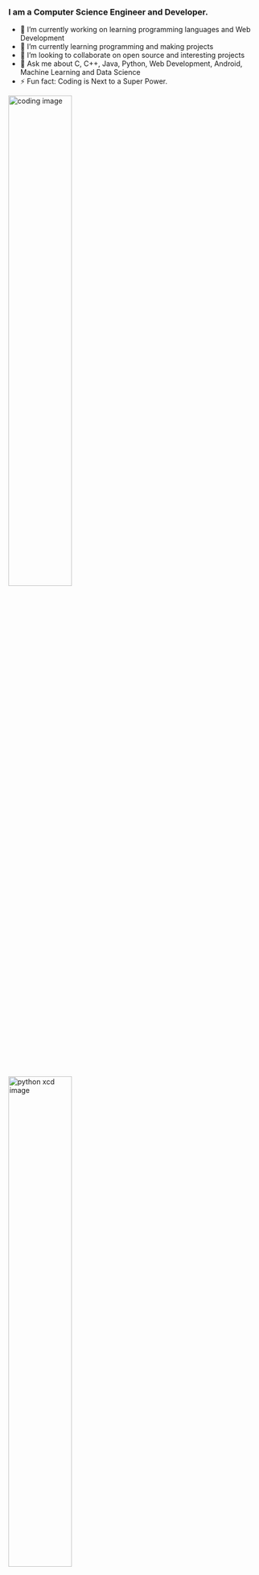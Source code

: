 ### I am a Computer Science Engineer and Developer.

- 🔭 I’m currently working on learning programming languages and Web Development
- 🌱 I’m currently learning programming and making projects
- 👯 I’m looking to collaborate on open source and interesting projects
- 💬 Ask me about C, C++, Java, Python, Web Development, Android, Machine Learning and Data Science
- ⚡ Fun fact: Coding is Next to a Super Power.
<img src="" height="50%" width="50%" alt="coding image">

<img src="" height="50%" width="50%" alt="python xcd image">

